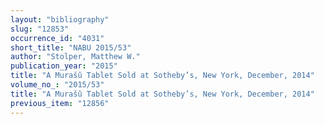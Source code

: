 ```yaml
---
layout: "bibliography"
slug: "12853"
occurrence_id: "4031"
short_title: "NABU 2015/53"
author: "Stolper, Matthew W."
publication_year: "2015"
title: "A Murašû Tablet Sold at Sotheby’s, New York, December, 2014"
volume_no_: "2015/53"
title: "A Murašû Tablet Sold at Sotheby’s, New York, December, 2014"
previous_item: "12856"
---
```

